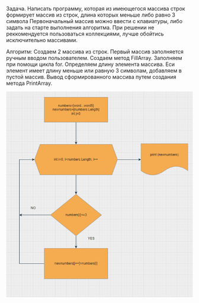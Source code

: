 Задача. Написать программу, которая из имеющегося массива строк формирует массив из строк, длина которых меньше либо равно 3 символа
Первоначальный массив можно ввести с клавиатуры, либо задать на старте выполнения алгоритма.
При решении не реккомендуется пользоваться коллекциями, лучше обойтись исключительно массивами.

Алгоритм:
Создаем 2 массива из строк.
Первый массив заполняется ручным вводом пользователем.
Создаем метод FillArray.
Заполняем при помощи цикла for.
Определяем длину элемента массива. Еси элемент имеет длину меньше или равную 3 символам, добавляем в пустой массив.
Вывод сформированного массива путем создания метода PrintArray.

![Алгоритм](Алгоритм.PNG)
